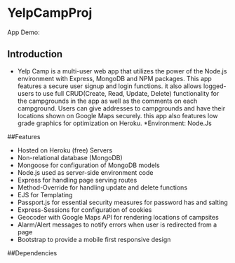 # YelpCampProj

App Demo: 

## Introduction
* Yelp Camp is a multi-user web app that utilizes the power of the Node.js environment with Express, MongoDB and NPM packages. This app features a secure user signup and login functions. it also allows logged-users to use full CRUD(Create, Read, Update, Delete) functionality for the campgrounds in the app as well as the comments on each campground. Users can give addresses to campgrounds and have their locations shown on Google Maps securely. this app also features low grade graphics for optimization on Heroku.
*Environment: Node.Js

##Features

* Hosted on Heroku (free) Servers
* Non-relational database (MongoDB)
* Mongoose for configuration of MongoDB models
* Node.js used as server-side environment code
* Express for handling page serving routes
* Method-Override for handling update and delete functions
* EJS for Templating
* Passport.js for essential security measures for password has and salting
* Express-Sessions for configuration of cookies
* Geocoder with Google Maps API for rendering locations of campsites
* Alarm/Alert messages to notify errors when user is redirected from a page
* Bootstrap to provide a mobile first responsive design

##Dependencies


